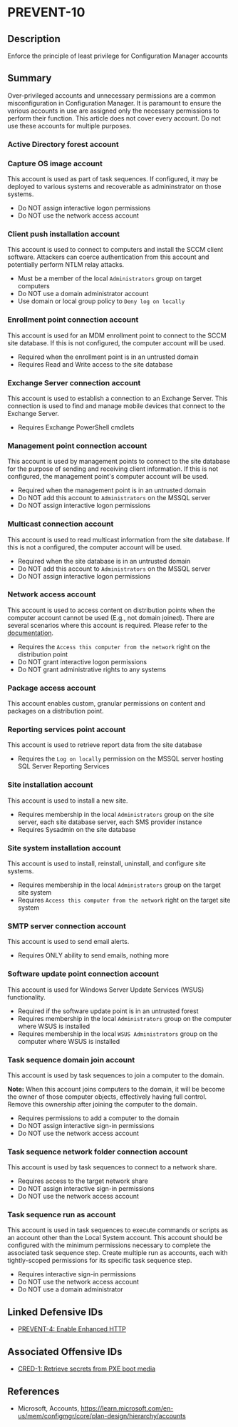 # PREVENT-10

## Description
Enforce the principle of least privilege for Configuration Manager accounts

## Summary
Over-privileged accounts and unnecessary permissions are a common misconfiguration in Configuration Manager. It is paramount to ensure the various accounts in use are assigned only the necessary permissions to perform their function. This article does not cover every account. Do not use these accounts for multiple purposes.

### Active Directory forest account

### Capture OS image account
This account is used as part of task sequences. If configured, it may be deployed to various systems and recoverable as admininstrator on those systems.

- Do NOT assign interactive logon permissions
- Do NOT use the network access account

### Client push installation account
This account is used to connect to computers and install the SCCM client software. Attackers can coerce authentication from this account and potentially perform NTLM relay attacks.

- Must be a member of the local `Administrators` group on target computers
- Do NOT use a domain administrator account
- Use domain or local group policy to `Deny log on locally`

### Enrollment point connection account
This account is used for an MDM enrollment point to connect to the SCCM site database. If this is not configured, the computer account will be used.

- Required when the enrollment point is in an untrusted domain
- Requires Read and Write access to the site database

### Exchange Server connection account
This account is used to establish a connection to an Exchange Server. This connection is used to find and manage mobile devices that connect to the Exchange Server.

- Requires Exchange PowerShell cmdlets

### Management point connection account
This account is used by management points to connect to the site database for the purpose of sending and receiving client information. If this is not configured, the management point's computer account will be used.

- Required when the management point is in an untrusted domain
- Do NOT add this account to `Administrators` on the MSSQL server
- Do NOT assign interactive logon permissions

### Multicast connection account
This account is used to read multicast information from the site database. If this is not a configured, the computer account will be used.

- Required when the site database is in an untrusted domain
- Do NOT add this account to `Administrators` on the MSSQL server
- Do NOT assign interactive logon permissions

### Network access account
This account is used to access content on distribution points when the computer account cannot be used (E.g., not domain joined). There are several scenarios where this account is required. Please refer to the [documentation](https://learn.microsoft.com/en-us/mem/configmgr/core/plan-design/hierarchy/accounts#actions-that-require-the-network-access-account).

- Requires the `Access this computer from the network` right on the distribution point
- Do NOT grant interactive logon permissions
- Do NOT grant administrative rights to any systems

### Package access account
This account enables custom, granular permissions on content and packages on a distribution point.

### Reporting services point account
This account is used to retrieve report data from the site database

- Requires the `Log on locally` permission on the MSSQL server hosting SQL Server Reporting Services

### Site installation account
This account is used to install a new site.

- Requires membership in the local `Administrators` group on the site server, each site database server, each SMS provider instance
- Requires Sysadmin on the site database

### Site system installation account
This account is used to install, reinstall, uninstall, and configure site systems.

- Requires membership in the local `Administrators` group on the target site system
- Requires `Access this computer from the network` right on the target site system

### SMTP server connection account
This account is used to send email alerts.

- Requires ONLY ability to send emails, nothing more

### Software update point connection account
This account is used for Windows Server Update Services (WSUS) functionality.

- Required if the software update point is in an untrusted forest
- Requires membership in the local `Administrators` group on the computer where WSUS is installed
- Requires membership in the local `WSUS Administrators` group on the computer where WSUS is installed

### Task sequence domain join account
This account is used by task sequences to join a computer to the domain.

**Note:** When this account joins computers to the domain, it will be become the owner of those computer objects, effectively having full control. Remove this ownership after joining the computer to the domain.

- Requires permissions to add a computer to the domain
- Do NOT assign interactive sign-in permissions
- Do NOT use the network access account

### Task sequence network folder connection account
This account is used by task sequences to connect to a network share.

- Requires access to the target network share
- Do NOT assign interactive sign-in permissions
- Do NOT use the network access account


### Task sequence run as account
This account is used in task sequences to execute commands or scripts as an account other than the Local System account. This account should be configured with the minimum permissions necessary to complete the associated task sequence step. Create multiple run as accounts, each with tightly-scoped permissions for its specific task sequence step.

- Requires interactive sign-in permissions
- Do NOT use the network access account
- Do NOT use a domain administrator

## Linked Defensive IDs
- [PREVENT-4: Enable Enhanced HTTP](../PREVENT-4/prevent-4_description.md)

## Associated Offensive IDs
- [CRED-1: Retrieve secrets from PXE boot media](../../../attack-techniques/CRED/CRED-1/cred-1_description.md)

## References
- Microsoft, Accounts, https://learn.microsoft.com/en-us/mem/configmgr/core/plan-design/hierarchy/accounts